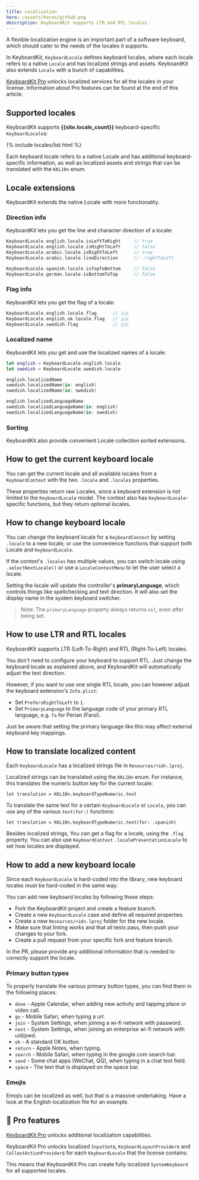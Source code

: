 ```yaml
---
title: Localization
hero: /assets/heros/github.png
description: KeyboardKit supports LTR and RTL locales.
---
```


A flexible localization engine is an important part of a software keyboard, which should cater to the needs of the locales it supports.

In KeyboardKit, ``KeyboardLocale`` defines keyboard locales, where each locale refers to a native `Locale` and has localized strings and assets. KeyboardKit also extends `Locale` with a bunch of capabilities.

[KeyboardKit Pro][Pro] unlocks localized services for all the locales in your license. Information about Pro features can be found at the end of this article.



## Supported locales

KeyboardKit supports **{{site.locale_count}}** keyboard-specific ``KeyboardLocale``s:

{% include locales/list.html %}

Each keyboard locale refers to a native Locale and has additional keyboard-specific information, as well as localized assets and strings that can be translated with the ``KKL10n`` enum.



## Locale extensions

KeyboardKit extends the native Locale with more functionality.

### Direction info

KeyboardKit lets you get the line and character direction of a locale:

```swift
KeyboardLocale.english.locale.isLeftToRight     // true
KeyboardLocale.english.locale.isRightToLeft     // false
KeyboardLocale.arabic.locale.isRightToLeft      // true
KeyboardLocale.arabic.locale.lineDirection      // .rightToLeft

KeyboardLocale.spanish.locale.isTopToBottom     // false
KeyboardLocale.german.locale.isBottomToTop      // false
```

### Flag info

KeyboardKit lets you get the flag of a locale:

```swift
KeyboardLocale.english.locale.flag      // 🇺🇸
KeyboardLocale.english_uk.locale.flag   // 🇬🇧
KeyboardLocale.swedish.flag             // 🇸🇪
```

### Localized name

KeyboardKit lets you get and use the localized names of a locale:

```swift
let english = KeyboardLocale.english.locale
let swedish = KeyboardLocale.swedish.locale

english.localizedName
swedish.localizedName(in: english)
swedish.localizedName(in: swedish)

english.localizedLanguageName
swedish.localizedLanguageName(in: english)
swedish.localizedLanguageName(in: swedish)
```

### Sorting

KeyboardKit also provide convenient Locale collection sorted extensions.



## How to get the current keyboard locale 

You can get the current locale and all available locales from a ``KeyboardContext`` with the two ``.locale`` and ``.locales`` properties.

These properties return raw Locales, since a keyboard extension is not limited to the ``KeyboardLocale`` model. The context also has ``KeyboardLocale``-specific functions, but they return optional locales.



## How to change keyboard locale 

You can change the keyboard locale for a ``KeyboardContext`` by setting ``.locale`` to a new locale, or use the convenience functions that support both Locale and ``KeyboardLocale``.

If the context's ``.locales`` has multiple values, you can switch locale using ``.selectNextLocale()`` or use a ``LocaleContextMenu`` to let the user select a locale.

Setting the locale will update the controller's **primaryLanguage**, which controls things like spellchecking and text direction. It will also set the display name in the system keyboard switcher.

> Note: The `primaryLanguage` property always returns `nil`, even after being set.



## How to use LTR and RTL locales

KeyboardKit supports LTR (Left-To-Right) and RTL (Right-To-Left) locales.

You don't need to configure your keyboard to support RTL. Just change the keyboard locale as explained above, and KeyboardKit will automatically adjust the text direction.

However, if you want to use one single RTL locale, you can however adjust the keyboard extension's `Info.plist`:

* Set `PrefersRightToLeft` to `1`.
* Set `PrimaryLanguage` to the language code of your primary RTL language, e.g. `fa` for Perian (Farsi).

Just be aware that setting the primary language like this may affect external keyboard key mappings.



## How to translate localized content

Each ``KeyboardLocale`` has a localized strings file in `Resources/<id>.lproj`. 

Localized strings can be translated using the ``KKL10n`` enum. For instance, this translates the numeric button key for the current locale:

```
let translation = KKL10n.keyboardTypeNumeric.text
```

To translate the same text for a certain ``KeyboardLocale`` or `Locale`, you can use any of the various `text(for:)` functions:

```
let translation = KKL10n.keyboardTypeNumeric.text(for: .spanish)
```

Besides localized strings, You can get a flag for a locale, using the ``.flag`` property. You can also use ``KeyboardContext`` ``.localePresentationLocale`` to set how locales are displayed.



## How to add a new keyboard locale

Since each ``KeyboardLocale`` is hard-coded into the library, new keyboard locales must be hard-coded in the same way.

You can add new keyboard locales by following these steps:

* Fork the KeyboardKit project and create a feature branch.
* Create a new ``KeyboardLocale`` case and define all required properties.
* Create a new `Resources/<id>.lproj` folder for the new locale.
* Make sure that linting works and that all tests pass, then push your changes to your fork. 
* Create a pull request from your specific fork and feature branch.

In the PR, please provide any additional information that is needed to correctly support the locale.


### Primary button types

To properly translate the various primary button types, you can find them in the following places:

* `done` - Apple Calendar, when adding new activity and tapping place or video call.
* `go` - Mobile Safari, when typing a url.  
* `join` - System Settings, when joining a wi-fi network with password.
* `next` - System Settings, when joining an enterprise wi-fi network with uid/pwd.
* `ok` - A standard OK button.
* `return` - Apple Notes, when typing.
* `search` - Mobile Safari, when typing in the google.com search bar.
* `send` - Some chat apps (WeChat, QQ), when typing in a chat text field.
* `space` - The text that is displayed on the space bar.   


### Emojis

Emojis can be localized as well, but that is a massive undertaking. Have a look at the English localization file for an example.



## 👑 Pro features

[KeyboardKit Pro][Pro] unlocks additional localization capabilities.

KeyboardKit Pro unlocks localized ``InputSet``s, ``KeyboardLayoutProvider``s and ``CalloutActionProvider``s for each ``KeyboardLocale`` that the license contains.

This means that KeyboardKit Pro can create fully localized ``SystemKeyboard`` for all supported locales.



[Pro]: /pro
